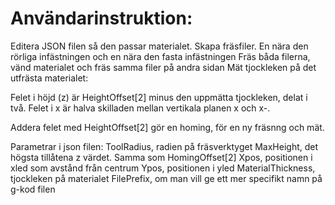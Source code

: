 # Användarinstruktion:
Editera JSON filen så den passar materialet.
Skapa fräsfiler. En nära den rörliga infästningen och en nära den fasta infästningen
Fräs båda filerna, vänd materialet och fräs samma filer på andra sidan
Mät tjockleken på det utfrästa materialet: 

Felet i höjd (z) är HeightOffset[2] minus den uppmätta tjockleken, delat i två. 
Felet i x är halva skilladen mellan vertikala planen x och x-.

Addera felet med HeightOffset[2] gör en homing, för en ny fräsnng och mät.  

Parametrar i json filen:
ToolRadius, radien på fräsverktyget
MaxHeight, det högsta tillåtena z värdet. Samma som HomingOffset[2]
Xpos, positionen i xled som avstånd från centrum
Ypos, positionen i yled 
MaterialThickness, tjockleken på materialet
FilePrefix, om man vill ge ett mer specifikt namn på g-kod filen
